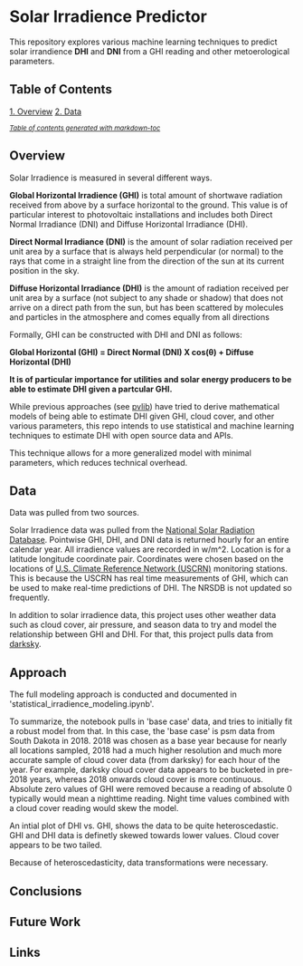 # Solar Irradience Predictor


This repository explores various machine learning techniques to predict solar irrandience **DHI** and **DNI** from a GHI reading and other metoerological parameters.

## Table of Contents

[1. Overview](#Overview)
[2. Data ](#Data)

<small><i><a href='http://ecotrust-canada.github.io/markdown-toc/'>Table of contents generated with markdown-toc</a></i></small>




## Overview

Solar Irradience is measured in several different ways. 

**Global Horizontal Irradience (GHI)** is total amount of shortwave radiation received from above by a surface horizontal to the ground. This value is of particular interest to photovoltaic installations and includes both Direct Normal Irradiance (DNI) and Diffuse Horizontal Irradiance (DHI).

**Direct Normal Irradiance (DNI)** is the amount of solar radiation received per unit area by a surface that is always held perpendicular (or normal) to the rays that come in a straight line from the direction of the sun at its current position in the sky.


**Diffuse Horizontal Irradiance (DHI)** is the amount of radiation received per unit area by a surface (not subject to any shade or shadow) that does not arrive on a direct path from the sun, but has been scattered by molecules and particles in the atmosphere and comes equally from all directions

Formally, GHI can be constructed with DHI and DNI as follows: 

**Global Horizontal (GHI) = Direct Normal (DNI) X cos(θ) + Diffuse Horizontal (DHI)**

**It is of particular importance for utilities and solar energy producers to be able to estimate DHI given a partcular GHI.**

While previous approaches (see [pvlib](https://pvlib-python.readthedocs.io/en/stable/generated/pvlib.irradiance.disc.html)) have tried to derive mathematical models of being able to estimate DHI given GHI, cloud cover, and other various parameters, this repo intends to use statistical and machine learning techniques to estimate DHI with open source data and APIs. 

This technique allows for a more generalized model with minimal parameters, which reduces technical overhead. 

## Data

Data was pulled from two sources. 

Solar Irradience data was pulled from the [National Solar Radiation Database](https://nsrdb.nrel.gov/). Pointwise GHI, DHI, and DNI data is returned hourly for an entire calendar year. All irradience values are recorded in w/m^2. Location is for a latitude longitude coordinate pair. Coordinates were chosen based on the locations of [U.S. Climate Reference Network (USCRN)](https://www.ncdc.noaa.gov/crn/) monitoring stations. This is because the USCRN has real time measurements of GHI, which can be used to make real-time predictions of DHI. The NRSDB is not updated so frequently. 

In addition to solar irradience data, this project uses other weather data such as cloud cover, air pressure, and season data to try and model the relationship between GHI and DHI. For that, this project pulls data from [darksky](https://darksky.net/dev).

## Approach

The full modeling approach is conducted and documented in 'statistical_irradience_modeling.ipynb'. 

To summarize, the notebook pulls in 'base case' data, and tries to initially fit a robust model from that. In this case, the 'base case' is psm data from South Dakota in 2018. 2018 was chosen as a base year because for nearly all locations sampled, 2018 had a much higher resolution and much more accurate sample of cloud cover data (from darksky) for each hour of the year. For example, darksky cloud cover data appears to be bucketed in pre-2018 years, whereas 2018 onwards cloud cover is more continuous. Absolute zero values of GHI were removed because a reading of absolute 0 typically would mean a nighttime reading. Night time values combined with a cloud cover reading would skew the model. 

An intial plot of DHI vs. GHI, shows the data to be quite heteroscedastic. GHI and DHI data is definetly skewed towards lower values. Cloud cover appears to be two tailed.

Because of heteroscedasticity, data transformations were necessary.

## Conclusions

## Future Work

## Links




